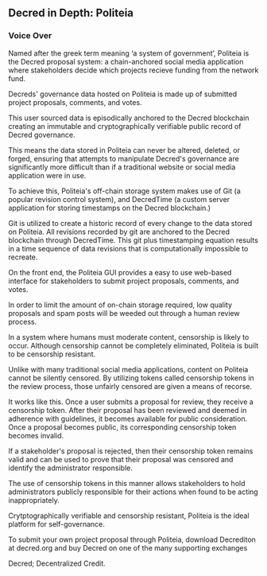 ## Decred in Depth: Politeia
### Voice Over

Named after the greek term meaning ‘a system of government’, Politeia is the Decred proposal system: a chain-anchored social media application where stakeholders decide which projects recieve funding from the network fund. 

Decreds' governance data hosted on Politeia is made up of submitted project proposals, comments, and votes. 

This user sourced data is episodically anchored to the Decred blockchain creating an immutable and cryptographically verifiable public record of Decred governance. 

This means the data stored in Politeia can never be altered, deleted, or forged, ensuring that attempts to manipulate Decred's governance are significantly more difficult than if a traditional website or social media application were in use.

To achieve this, Politeia's off-chain storage system makes use of Git (a popular revision control system), and DecredTime (a custom server application for storing timestamps on the Decred blockchain.)

Git is utilized to create a historic record of every change to the data stored on Politeia. All revisions recorded by git are anchored to the Decred blockchain through DecredTime. This git plus timestamping equation results in a time sequence of data revisions that is computationally impossible to recreate.

On the front end, the Politeia GUI provides a easy to use web-based interface for stakeholders to submit project proposals, comments, and votes.

In order to limit the amount of on-chain storage required, low quality proposals and spam posts will be weeded out through a human review process.

In a system where humans must moderate content, censorship is likely to occur. Although censorship cannot be completely eliminated, Politeia is built to be censorship resistant. 

Unlike with many traditional social media applications, content on Politeia cannot be silently censored. By utilizing tokens called censorship tokens in the review process, those unfairly censored are given a means of recorse.

It works like this. Once a user submits a proposal for review, they receive a censorship token. After their proposal has been reviewed and deemed in adherence with guidelines, it becomes available for public consideration. Once a proposal becomes public, its corresponding censorship token becomes invalid. 

If a stakeholder's proposal is rejected, then their censorship token remains valid and can be used to prove that their proposal was censored and identify the administrator responsible. 

The use of censorship tokens in this manner allows stakeholders to hold administrators publicly responsible for their actions when found to be acting inappropriately.

Crytptographically verifiable and censorship resistant, Politeia is the ideal platform for self-governance. 

To submit your own project proposal through Politeia, download Decrediton at decred.org and buy Decred on one of the many supporting exchanges

Decred; Decentralized Credit.
